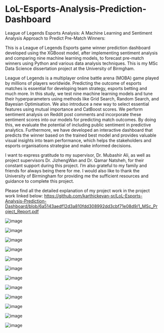# LoL-Esports-Analysis-Prediction-Dashboard

League of Legends Esports Analysis: A Machine Learning and Sentiment Analysis Approach to Predict Pre-Match Winners:

This is a League of Legends Esports game winner prediction dashboard developed using the XGBoost model, after implementing sentiment analysis and comparing nine machine learning models, to forecast pre-match winners using Python and various data analysis techniques. This is my MSc Data Science dissertation project at the University of Birmgham.

League of Legends is a multiplayer online battle arena (MOBA) game played by millions of players worldwide. Predicting the outcome of esports matches is essential for developing team strategy, esports betting and much more. In this study, we test nine machine learning models and tune their hyperparameters using methods like Grid Search, Random Search, and Bayesian Optimisation. We also introduce a new way to select essential features using mutual importance and CatBoost scores. We perform sentiment analysis on Reddit post comments and incorporate these sentiment scores into our models for predicting match outcomes. By doing this, we evaluate the potential of including public sentiment in predictive analytics. Furthermore, we have developed an interactive dashboard that predicts the winner based on the trained best model and provides valuable visual insights into team performance, which helps the stakeholders and esports organisations strategise and make informed decisions.

I want to express gratitude to my supervisor, Dr. Mubashir Ali, as well as project supervisors Dr. JizhengWan and Dr. Qamar Natsheh, for their constant support during this project. I’m also grateful to my family and friends for always being there for me. I would also like to thank the University of Birmingham for providing me the sufficient resources and guidance to complete this project.

Please find all the detailed explanation of my project work in the project work linked below:
https://github.com/karthickeyan-sr/LoL-Esports-Analysis-Prediction-Dashboard/blob/6a5143aedf12d3a810fdd308992dd3cbf71e08d9/1_MSc_Project_Report.pdf


![image](https://github.com/karthickeyan-sr/LoL-Esports-Analysis-Prediction-Dashboard/assets/138952079/414cda15-7b63-43e5-b147-d379aa927299)

![image](https://github.com/karthickeyan-sr/LoL-Esports-Analysis-Prediction-Dashboard/assets/138952079/2d6ac407-0815-4b7b-93e1-f703d8840bd3)

![image](https://github.com/karthickeyan-sr/LoL-Esports-Analysis-Prediction-Dashboard/assets/138952079/48998efa-1808-49b5-9ffe-3747a2865667)

![image](https://github.com/karthickeyan-sr/LoL-Esports-Analysis-Prediction-Dashboard/assets/138952079/bbe0fcbe-9cf6-467e-9b5e-7b8fa4c74b64)

![image](https://github.com/karthickeyan-sr/LoL-Esports-Analysis-Prediction-Dashboard/assets/138952079/99ddc940-fc22-4d67-8ef9-e59267e21e77)

![image](https://github.com/karthickeyan-sr/LoL-Esports-Analysis-Prediction-Dashboard/assets/138952079/e804149c-6302-420d-af2a-7f13d7d515fe)

![image](https://github.com/karthickeyan-sr/LoL-Esports-Analysis-Prediction-Dashboard/assets/138952079/58972388-d0df-4055-a880-a0982f44930c)

![image](https://github.com/karthickeyan-sr/LoL-Esports-Analysis-Prediction-Dashboard/assets/138952079/15f9c8dc-f1ac-4b0c-947e-832cb6636437)

![image](https://github.com/karthickeyan-sr/LoL-Esports-Analysis-Prediction-Dashboard/assets/138952079/0cda0d66-2ac0-4a40-920d-dfaabcb02a97)

![image](https://github.com/karthickeyan-sr/LoL-Esports-Analysis-Prediction-Dashboard/assets/138952079/19646a14-1736-4074-b125-39d774e5b072)

![image](https://github.com/karthickeyan-sr/LoL-Esports-Analysis-Prediction-Dashboard/assets/138952079/7d5bce9e-9371-4809-a3fc-104723f32b1c)

![image](https://github.com/karthickeyan-sr/LoL-Esports-Analysis-Prediction-Dashboard/assets/138952079/70c458da-c7d8-4f8a-94e0-2db923abb1c4)














